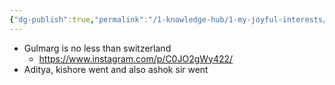 ```yaml
---
{"dg-publish":true,"permalink":"/1-knowledge-hub/1-my-joyful-interests/travel/kashmir/","noteIcon":""}
---
```


- Gulmarg is no less than switzerland
	- https://www.instagram.com/p/C0JO2gWy422/
- Aditya, kishore went and also ashok sir went